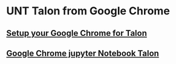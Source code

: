 # UNT Talon from Google Chrome


## [Setup your Google Chrome for Talon](https://github.com/gmihaila/unt_hpc/blob/master/chrome_plugin/setup_google_chrome.md)

## [Google Chrome jupyter Notebook Talon](https://)
